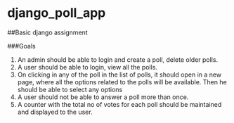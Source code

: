 # django_poll_app
##Basic django assignment

###Goals
1. An admin should be able to login and create a poll, delete older polls.
2. A user should be able to login, view all the polls.
3. On clicking in any of the poll in the list of polls, it should open in a new page, where all the options related to the polls will be available. Then he should be able to select any options
4. A user should not be able to answer a poll more than once.
5. A counter with the total no of votes for each poll should be maintained and displayed to the user. 


